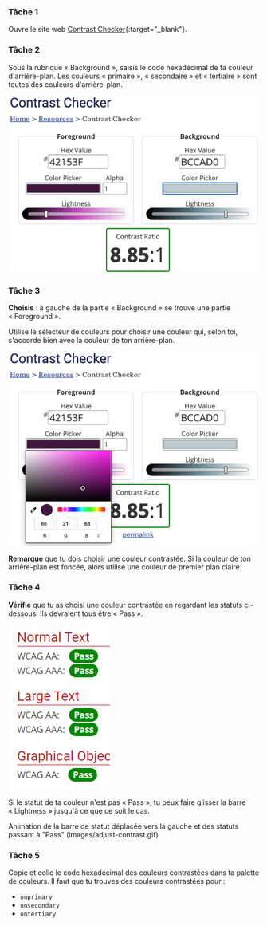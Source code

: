 ### Tâche 1

Ouvre le site web [Contrast Checker](https://webaim.org/resources/contrastchecker/){:target="_blank"}.

### Tâche 2

Sous la rubrique « Background », saisis le code hexadécimal de ta couleur d'arrière-plan. Les couleurs « primaire », « secondaire » et « tertiaire » sont toutes des couleurs d'arrière-plan.

![Le site web Contrast Checker. Le code hexadécimal sous le titre "Background" est mis en évidence](images/back-color.png)

### Tâche 3

**Choisis** : à gauche de la partie « Background » se trouve une partie « Foreground ».

Utilise le sélecteur de couleurs pour choisir une couleur qui, selon toi, s'accorde bien avec la couleur de ton arrière-plan.

![Le site web Contrast Checker. Le sélecteur de couleurs situé sous la rubrique "Foreground" est mis en évidence](images/fore-color.png)

**Remarque** que tu dois choisir une couleur contrastée. Si la couleur de ton arrière-plan est foncée, alors utilise une couleur de premier plan claire.

### Tâche 4

**Vérifie** que tu as choisi une couleur contrastée en regardant les statuts ci-dessous. Ils devraient tous être « Pass ».

![Le site web Contrast Checker. Tous les statuts affichent le mot : "Pass"](images/pass.PNG)

Si le statut de ta couleur n'est pas « Pass », tu peux faire glisser la barre « Lightness » jusqu'à ce que ce soit le cas.

Animation de la barre de statut déplacée vers la gauche et des statuts passant à "Pass" (images/adjust-contrast.gif)

### Tâche 5

Copie et colle le code hexadécimal des couleurs contrastées dans ta palette de couleurs. Il faut que tu trouves des couleurs contrastées pour :

- `onprimary`
- `onsecondary`
- `ontertiary`
